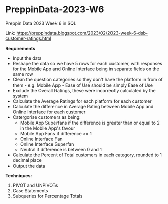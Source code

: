 # PreppinData-2023-W6
Preppin Data 2023 Week 6 in SQL

Link: https://preppindata.blogspot.com/2023/02/2023-week-6-dsb-customer-ratings.html

**Requirements**
- Input the data
- Reshape the data so we have 5 rows for each customer, with responses for the Mobile App and Online Interface being in separate fields on the same row
- Clean the question categories so they don't have the platform in from of them
       - e.g. Mobile App - Ease of Use should be simply Ease of Use
- Exclude the Overall Ratings, these were incorrectly calculated by the system
- Calculate the Average Ratings for each platform for each customer 
- Calculate the difference in Average Rating between Mobile App and Online Interface for each customer
- Catergorise customers as being:
     - Mobile App Superfans if the difference is greater than or equal to 2 in the Mobile App's favour
     - Mobile App Fans if difference >= 1
     - Online Interface Fan
     - Online Interface Superfan
     - Neutral if difference is between 0 and 1
- Calculate the Percent of Total customers in each category, rounded to 1 decimal place
- Output the data
  
**Techniques:**
1. PIVOT and UNPIVOTs
2. Case Statements 
3. Subqueries for Percentage Totals
